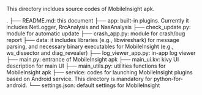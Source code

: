 This directory incldues source codes of MobileInsight apk. 

.
├── README.md: this document
├── app: built-in plugins. Currently it includes NetLogger, RrcAnalysis and NasAnalysis
├── check_update.py: module for automatic update
├── crash_app.py: module for crash/bug report
├── data: it includes libraries (e.g., libwireshark) for message parsing, and necessary binary executables for MobileInsight (e.g., ws_dissector and diag_revealer)
├── log_viewer_app.py: in-app log viewer
├── main.py: entrance of MobileInsight apk
├── main_ui.kv: kivy UI description for main UI
├── main_utils.py: utilities functions for MobileInsight apk
├── service: codes for launching MobileInsight plugins based on Android service. This directory is mandatory for python-for-android.
└── settings.json: default settings for MobileInsight